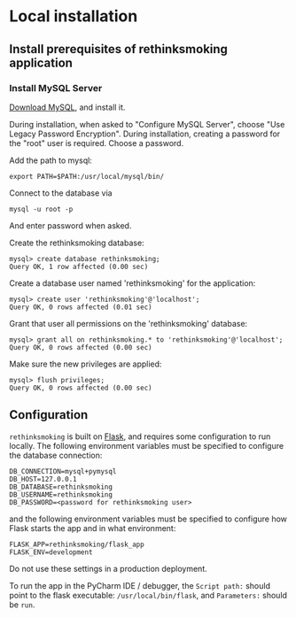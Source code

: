 # Local installation
## Install prerequisites of rethinksmoking application

### Install MySQL Server

[Download MySQL](https://dev.mysql.com/downloads/mysql/), and install it.

During installation, when asked to "Configure MySQL Server", choose "Use Legacy Password Encryption". During installation, creating a password for the "root" user is required. Choose a password.

Add the path to mysql:
```
export PATH=$PATH:/usr/local/mysql/bin/
```

Connect to the database via
```
mysql -u root -p
```
And enter password when asked.

Create the rethinksmoking database:
```
mysql> create database rethinksmoking;
Query OK, 1 row affected (0.00 sec)
```

Create a database user named 'rethinksmoking' for the application:
```
mysql> create user 'rethinksmoking'@'localhost';
Query OK, 0 rows affected (0.01 sec)
```

Grant that user all permissions on the 'rethinksmoking' database:
```
mysql> grant all on rethinksmoking.* to 'rethinksmoking'@'localhost';
Query OK, 0 rows affected (0.00 sec)
```

Make sure the new privileges are applied:
```
mysql> flush privileges;
Query OK, 0 rows affected (0.00 sec)
```

## Configuration
`rethinksmoking` is built on [Flask](https://flask.palletsprojects.com/en/1.1.x/),
and requires some configuration to run locally.
The following environment variables must be specified to configure the database connection:
```
DB_CONNECTION=mysql+pymysql
DB_HOST=127.0.0.1
DB_DATABASE=rethinksmoking
DB_USERNAME=rethinksmoking
DB_PASSWORD=<password for rethinksmoking user>
```

and the following environment variables must be specified to configure how Flask
starts the app and in what environment:
```
FLASK_APP=rethinksmoking/flask_app
FLASK_ENV=development
```

Do not use these settings in a production deployment.

To run the app in the PyCharm IDE / debugger, the `Script path:` should point to
the flask executable: `/usr/local/bin/flask`, and `Parameters:` should be `run`.

